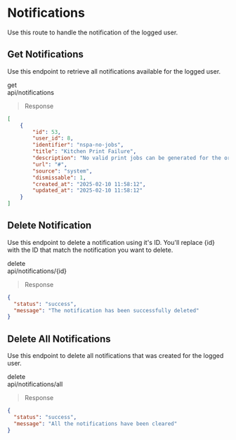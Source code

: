 # Notifications

Use this route to handle the notification of the logged user.

## Get Notifications

Use this endpoint to retrieve all notifications available for the logged user.


<div class="endpoint">
    <div>
        <div class="method get">get</div>
        <div class="path">api/notifications</div>
    </div>
</div>

> Response

```json
[
    {
        "id": 53,
        "user_id": 8,
        "identifier": "nspa-no-jobs",
        "title": "Kitchen Print Failure",
        "description": "No valid print jobs can be generated for the order 250210-001. Make sure the category of the products included are assigned to existing kitchen and that valid printers are assigned\"",
        "url": "#",
        "source": "system",
        "dismissable": 1,
        "created_at": "2025-02-10 11:58:12",
        "updated_at": "2025-02-10 11:58:12"
    }
]
```

## Delete Notification

Use this endpoint to delete a notification using it's ID. You'll replace {id} with the ID that match the notification you want to delete.

<div class="endpoint">
    <div>
        <div class="method delete">delete</div>
        <div class="path">api/notifications/{id}</div>
    </div>
</div>

> Response

```json
{
  "status": "success",
  "message": "The notification has been successfully deleted"
}
```

## Delete All Notifications

Use this endpoint to delete all notifications that was created for the logged user.

<div class="endpoint">
    <div>
        <div class="method delete">delete</div>
        <div class="path">api/notifications/all</div>
    </div>
</div>

> Response

```json
{
  "status": "success",
  "message": "All the notifications have been cleared"
}
```